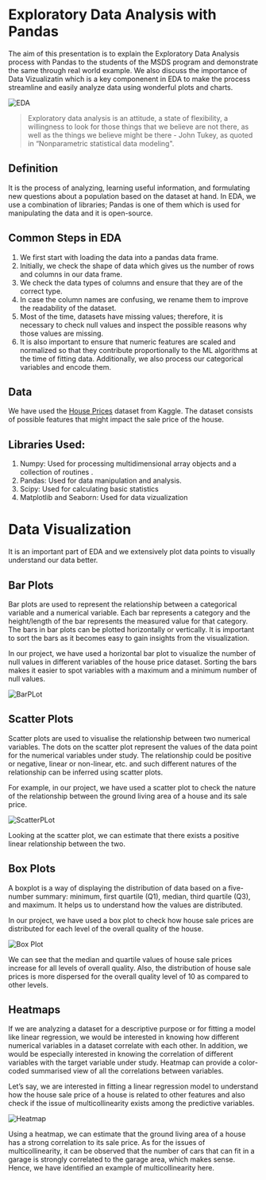 # Exploratory Data Analysis with Pandas
The aim of this presentation is to explain the Exploratory Data Analysis process with Pandas to the students of the MSDS program and demonstrate the same through real world example. We also discuss the importance of Data Vizualizatin which is a key componenent in EDA to make the process streamline and easily analyze data using wonderful plots and charts.

![EDA](https://github.com/harshit206/EDA-House-Price/blob/main/plots/263-2637092_data-analytics-exploratory-data-analysis-icon.png)


> Exploratory data analysis is an attitude, a state of flexibility, a willingness to look for those things that we believe are not there, as well as the things we believe might be there - John Tukey, as quoted in “Nonparametric statistical data modeling".

## Definition
It is the process of analyzing, learning useful information, and formulating new questions about a population based on the dataset at hand. In EDA, we use a combination of libraries; Pandas is one of them which is used for manipulating the data and it is open-source. 

## Common Steps in EDA
1. We first start with loading the data into a pandas data frame.
2. Initially, we check the shape of data which gives us the number of rows and columns in our data frame. 
3. We check the data types of columns and ensure that they are of the correct type.
4. In case the column names are confusing, we rename them to improve the readability of the dataset.
5. Most of the time, datasets have missing values; therefore, it is necessary to check null values and inspect the possible reasons why those values are missing. 
6.  It is also important to ensure that numeric features are scaled and normalized so that they contribute proportionally to the ML algorithms at the time of     fitting data. Additionally, we also process our categorical variables and encode them.

## Data
We have used the [House Prices](https://www.kaggle.com/c/house-prices-advanced-regression-techniques) dataset from Kaggle. The dataset consists of possible features that might impact the sale price of the house. 

## Libraries Used:
1. Numpy: Used for processing multidimensional array objects and a collection of routines .
2. Pandas: Used for data manipulation and analysis.
3. Scipy: Used for calculating basic statistics
4. Matplotlib and Seaborn: Used for data vizualization 

# Data Visualization
It is an important part of EDA and we extensively plot data points to visually understand our data better. 

## Bar Plots
Bar plots are used to represent the relationship between a categorical variable and a numerical variable. Each bar represents a category and the height/length of the bar represents the measured value for that category. The bars in bar plots can be plotted horizontally or vertically. It is important to sort the bars as it becomes easy to gain insights from the visualization. 

In our project, we have used a horizontal bar plot to visualize the number of null values in different variables of the house price dataset. Sorting the bars makes it easier to spot variables with a maximum and a minimum number of null values.

![BarPLot](https://github.com/harshit206/EDA-House-Price/blob/main/plots/horizontal_bar_chart_null_values.png)



## Scatter Plots
Scatter plots are used to visualise the relationship between two numerical variables. The dots on the scatter plot represent the values of the data point for the numerical variables under study. The relationship could be positive or negative, linear or non-linear, etc. and such different natures of the relationship can be inferred using scatter plots.

For example, in our project, we have used a scatter plot to check the nature of the relationship between the ground living area of a house and its sale price.


![ScatterPLot](https://github.com/harshit206/EDA-House-Price/blob/main/plots/scatter_plot1.png)

Looking at the scatter plot, we can estimate that there exists a positive linear relationship between the two.



## Box Plots
A boxplot is a way of displaying the distribution of data based on a five-number summary: minimum, first quartile (Q1), median, third quartile (Q3), and maximum. It helps us to understand how the values are distributed. 

In our project, we have used a box plot to check how house sale prices are distributed for each level of the overall quality of the house. 

![Box Plot](https://github.com/harshit206/EDA-House-Price/blob/main/plots/box_plot1.png)


We can see that the median and quartile values of house sale prices increase for all levels of overall quality. Also, the distribution of house sale prices is more dispersed for the overall quality level of 10 as compared to other levels.


## Heatmaps
If we are analyzing a dataset for a descriptive purpose or for fitting a model like linear regression, we would be interested in knowing how different numerical variables in a dataset correlate with each other. In addition, we would be especially interested in knowing the correlation of different variables with the target variable under study. Heatmap can provide a color-coded summarised view of all the correlations between variables.

Let’s say, we are interested in fitting a linear regression model to understand how the house sale price of a house is related to other features and also check if the issue of multicollinearity exists among the predictive variables. 

![Heatmap](https://github.com/harshit206/EDA-House-Price/blob/main/plots/heatmap.png)


Using a heatmap, we can estimate that the ground living area of a house has a strong correlation to its sale price. As for the issues of multicollinearity, it can be observed that the number of cars that can fit in a garage is strongly correlated to the garage area, which makes sense. Hence, we have identified an example of multicollinearity here.


